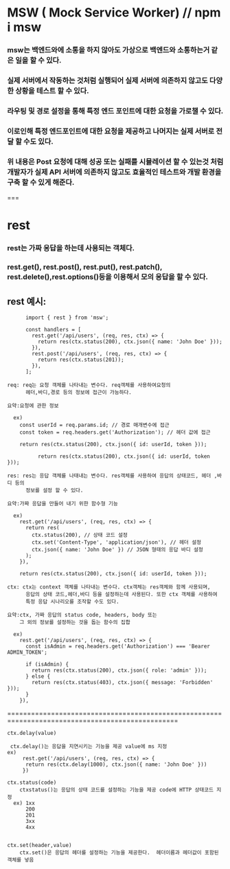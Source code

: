# MSW ( Mock Service Worker) // npm i msw

### msw는 백엔드와에 소통을 하지 않아도 가상으로 백엔드와 소통하는거 같은 일을 할 수 있다.

### 실제 서버에서 작동하는 것처럼 실행되어 실제 서버에 의존하지 않고도 다양한 상황을 테스트 할 수 있다.

### 라우팅 및 경로 설정을 통해 특정 엔드 포인트에 대한 요청을 가로챌 수 있다.

### 이로인해 특정 엔드포인트에 대한 요청을 제공하고 나머지는 실제 서버로 전달 할 수도 있다.

### 위 내용은 Post 요청에 대해 성공 또는 실패를 시뮬레이션 할 수 있는것 처럼 개발자가 실제 API 서버에 의존하지 않고도 효율적인 테스트와 개발 환경을 구축 할 수 있게 해준다.

===

# rest

### rest는 가짜 응답을 하는데 사용되는 객체다.

### rest.get(), rest.post(), rest.put(), rest.patch(), rest.delete(),rest.options()등을 이용해서 모의 응답을 할 수 있다.

## rest 예시:

          import { rest } from 'msw';

          const handlers = [
            rest.get('/api/users', (req, res, ctx) => {
              return res(ctx.status(200), ctx.json({ name: 'John Doe' }));
            }),
            rest.post('/api/users', (req, res, ctx) => {
              return res(ctx.status(201));
            }),
          ];

    req: req는 요청 객체를 나타내는 변수다. req객체를 사용하여요청의
          헤더,바디,경로 등의 정보에 접근이 가능하다.

    요약:요청에 관한 정보

      ex)
        const userId = req.params.id; // 경로 매개변수에 접근
        const token = req.headers.get('Authorization'); // 헤더 값에 접근

        return res(ctx.status(200), ctx.json({ id: userId, token }));

              return res(ctx.status(200), ctx.json({ id: userId, token }));

    res: res는 응답 객체를 나태내는 변수다. res객체를 사용하여 응답의 상태코드, 헤더 ,바디 등의
          정보를 설정 할 수 있다.

    요약:가짜 응답을 만들어 내기 위한 함수형 기능

      ex)
        rest.get('/api/users', (req, res, ctx) => {
          return res(
            ctx.status(200), // 상태 코드 설정
            ctx.set('Content-Type', 'application/json'), // 헤더 설정
            ctx.json({ name: 'John Doe' }) // JSON 형태의 응답 바디 설정
          );
        }),

        return res(ctx.status(200), ctx.json({ id: userId, token }));

    ctx: ctx는 context 객체를 나타내는 변수다. ctx객체는 res객체와 함께 사용되며,
          응답의 상태 코드,헤더,바디 등을 설정하는데 사용된다. 또한 ctx 객체를 사용하여
          특정 응답 시나리오를 조작할 수도 있다.

    요약:ctx, 가짜 응답의 status code, headers, body 또는
        그 외의 정보를 설정하는 것을 돕는 함수의 집합

      ex)
        rest.get('/api/users', (req, res, ctx) => {
          const isAdmin = req.headers.get('Authorization') === 'Bearer ADMIN_TOKEN';

          if (isAdmin) {
            return res(ctx.status(200), ctx.json({ role: 'admin' }));
          } else {
            return res(ctx.status(403), ctx.json({ message: 'Forbidden' }));
          }
        }),

=================================================================================================

    ctx.delay(value)

     ctx.delay()는 응답을 지연시키는 기능을 제공 value에 ms 지정
    ex)
         rest.get('/api/users', (req, res, ctx) => {
          return res(ctx.delay(1000), ctx.json({ name: 'John Doe' }))
         })

    ctx.status(code)
        ctxstatus()는 응답의 상태 코드를 설정하는 기능을 제공 code에 HTTP 상태코드 지정
      ex) 1xx
          200
          201
          3xx
          4xx


    ctx.set(header,value)
        ctx.set()은 응답의 헤더를 설정하는 기능을 제공한다.  헤더이름과 헤더값이 포함된 객체를 넣음
